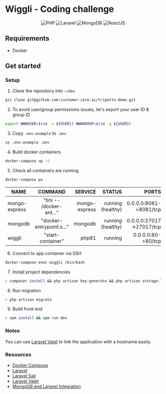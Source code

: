 # Wiggli - Coding challenge
<p align="center">
<img alt="PHP" src="https://img.shields.io/badge/php-%23777BB4.svg?&style=for-the-badge&logo=php&logoColor=white"/> <img alt="Laravel" src="https://img.shields.io/badge/laravel%20-%23FF2D20.svg?&style=for-the-badge&logo=laravel&logoColor=white"/> <img alt="MongoDB" src="https://img.shields.io/badge/MongoDB-%234ea94b.svg?style=for-the-badge&logo=mongodb&logoColor=white"/> <img alt="ReactJS" src="https://img.shields.io/badge/-ReactJs-61DAFB?logo=react&logoColor=white&style=for-the-badge"/>
</p>

## Requirements

- Docker


## Get started

### Setup

1. Clone the repository into `~/dev`

```bash
git clone git@github.com:customer-care-ai/tripetto-demo.git
```

2. To avoid user/group permissions issues, let's export your user ID & group ID

```bash
export WWWUSER=$(id -u ${USER}) WWWGROUP=$(id -g ${USER})
```

3. Copy `.env.example` to `.env`

```bash
cp .env.example .env
```

4. Build docker containers

```bash
docker-compose up -d
```

5. Check all containers are running

```bash
docker-compose ps
```

| NAME          |        COMMAND         |       SERVICE |            STATUS |                                          PORTS |
|---------------|:----------------------:|--------------:|------------------:|-----------------------------------------------:|
| mongo-express | "tini -- /docker-ent…" | mongo-express | running (healthy) |                         0.0.0.0:8081->8081/tcp |
| mongodb       | "docker-entrypoint.s…" |       mongodb | running (healthy) |                       0.0.0.0:27017->27017/tcp |
| wiggli   |   "start-container"    |         php81 |           running |                             0.0.0.0:80->80/tcp |

6. Connect to app container via SSH

```bash
docker-compose exec wiggli /bin/bash
```

7. Install project dependencies

```bash
> composer install && php artisan key:generate && php artisan storage:link
```

8. Run migration

```bash
> php artisan migrate
```

9. Build front end

```bash
> npm install && npm run dev
```

### Notes

You can use [Laravel Valet](https://laravel.com/docs/9.x/valet) to link the application with a hostname easily.

### Resources

- [Docker Compose](https://docs.docker.com/compose/install)
- [Laravel](https://laravel.com/docs/9.x)
- [Laravel Sail](https://laravel.com/docs/9.x/sail)
- [Laravel Valet](https://laravel.com/docs/9.x/valet)
- [MongoDB and Laravel Integration](https://www.mongodb.com/compatibility/mongodb-laravel-intergration)